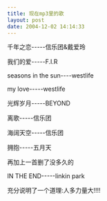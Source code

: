 ```yaml
---
title: 现在mp3里的歌
layout: post
date: 2004-12-02 14:14:33
---
```

千年之恋-----信乐团&戴爱玲 

我们的爱-----F.I.R 

seasons in the sun----westlife 

my love-----westlife 

光辉岁月-----BEYOND 

离歌-----信乐团 

海阔天空-----信乐团 

拥抱-----五月天 

再加上一首删了没多久的 

IN THE END-----linkin park 

充分说明了一个道理:人多力量大!!!!
